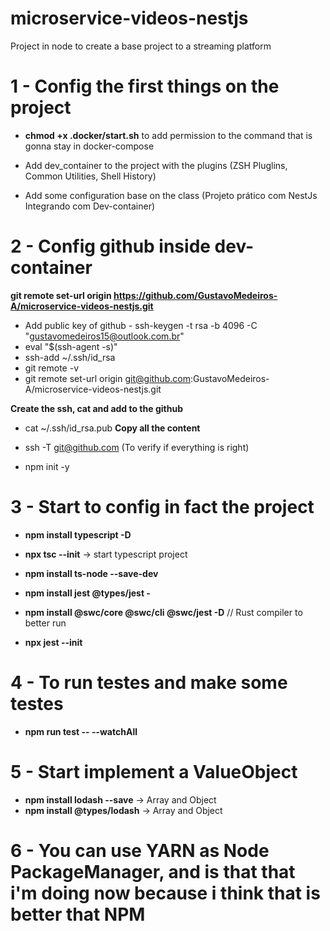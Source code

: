 # microservice-videos-nestjs

Project in node to create a base project to a streaming platform

# 1 - Config the first things on the project

- **chmod +x .docker/start.sh** to add permission to the command that is gonna stay in docker-compose

- Add dev_container to the project with the plugins (ZSH Pluglins, Common Utilities, Shell History)
- Add some configuration base on the class (Projeto prático com NestJs Integrando com Dev-container)

# 2 - Config github inside dev-container

**git remote set-url origin https://github.com/GustavoMedeiros-A/microservice-videos-nestjs.git**

- Add public key of github - ssh-keygen -t rsa -b 4096 -C "gustavomedeiros15@outlook.com.br"
- eval "$(ssh-agent -s)"
- ssh-add ~/.ssh/id_rsa
- git remote -v
- git remote set-url origin git@github.com:GustavoMedeiros-A/microservice-videos-nestjs.git

**Create the ssh, cat and add to the github**

- cat ~/.ssh/id_rsa.pub **Copy all the content**
- ssh -T git@github.com (To verify if everything is right)

- npm init -y

# 3 - Start to config in fact the project

- **npm install typescript -D**
- **npx tsc --init** -> start typescript project
- **npm install ts-node --save-dev**

- **npm install jest @types/jest -**
- **npm install @swc/core @swc/cli @swc/jest -D** // Rust compiler to better run
- **npx jest --init**

# 4 - To run testes and make some testes

- **npm run test -- --watchAll**

# 5 - Start implement a ValueObject

- **npm install lodash --save** -> Array and Object
- **npm install @types/lodash** -> Array and Object

# 6 - You can use YARN as Node PackageManager, and is that that i'm doing now because i think that is better that NPM
